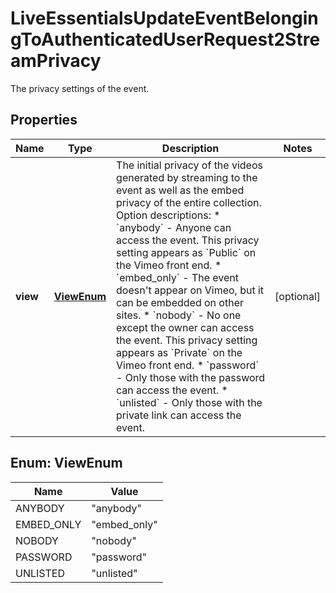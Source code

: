 

# LiveEssentialsUpdateEventBelongingToAuthenticatedUserRequest2StreamPrivacy

The privacy settings of the event.

## Properties

| Name | Type | Description | Notes |
|------------ | ------------- | ------------- | -------------|
|**view** | [**ViewEnum**](#ViewEnum) | The initial privacy of the videos generated by streaming to the event as well as the embed privacy of the entire collection.  Option descriptions:  * &#x60;anybody&#x60; - Anyone can access the event. This privacy setting appears as &#x60;Public&#x60; on the Vimeo front end.  * &#x60;embed_only&#x60; - The event doesn&#39;t appear on Vimeo, but it can be embedded on other sites.  * &#x60;nobody&#x60; - No one except the owner can access the event. This privacy setting appears as &#x60;Private&#x60; on the Vimeo front end.  * &#x60;password&#x60; - Only those with the password can access the event.  * &#x60;unlisted&#x60; - Only those with the private link can access the event.  |  [optional] |



## Enum: ViewEnum

| Name | Value |
|---- | -----|
| ANYBODY | &quot;anybody&quot; |
| EMBED_ONLY | &quot;embed_only&quot; |
| NOBODY | &quot;nobody&quot; |
| PASSWORD | &quot;password&quot; |
| UNLISTED | &quot;unlisted&quot; |




